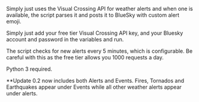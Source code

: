 Simply just uses the Visual Crossing API for weather alerts and when one is available, the script parses it and posts it to BlueSky with custom alert emoji. 

Simply just add your free tier Visual Crossing API key, and your Bluesky account and password in the variables and run. 

The script checks for new alerts every 5 minutes, which is configurable. Be careful with this as the free tier allows you 1000 requests a day.

Python 3 required. 

**Update 0.2 now includes both Alerts and Events. Fires, Tornados and Earthquakes appear under Events while all other weather alerts appear 
under alerts.
